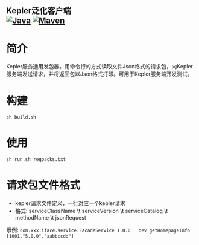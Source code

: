 Kepler泛化客户端<br>
[![Java](https://img.shields.io/badge/Language-Java-blue.svg)](https://www.java.com/)
[![Maven](https://img.shields.io/badge/Build-Maven-green.svg)](http://maven.apache.org/)
------------------------------------
# 简介
Kepler服务通用发包器。用命令行的方式读取文件Json格式的请求包，向Kepler服务端发送请求，并将返回包以Json格式打印。可用于Kepler服务端开发测试。

# 构建
`
sh build.sh
`

# 使用
`
sh run.sh reqpacks.txt 
`

# 请求包文件格式
- kepler请求文件定义，一行对应一个kepler请求
- 格式: serviceClassName \t serviceVersion \t serviceCatalog \t methodName \t jsonRequest

示例:
`
com.xxx.iface.service.FacadeService	1.0.0	dev	getHomepageInfo	[1001,"5.0.0","aabbccdd"]
`
